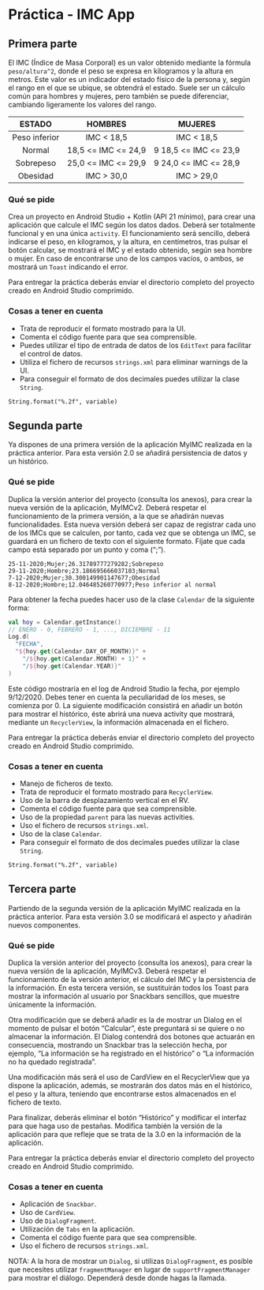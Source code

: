 # Práctica - IMC App

## Primera parte

El IMC (Índice de Masa Corporal) es un valor obtenido mediante la fórmula ``` peso/altura^2 ```, donde
el peso se expresa en kilogramos y la altura en metros. Este valor es un indicador del estado físico
de la persona y, según el rango en el que se ubique, se obtendrá el estado.
Suele ser un cálculo común para hombres y mujeres, pero también se puede diferenciar, cambiando
ligeramente los valores del rango.

|   **ESTADO**  |     **HOMBRES**     |      **MUJERES**      |
|:-------------:|:-------------------:|:---------------------:|
| Peso inferior |      IMC < 18,5     |       IMC < 18,5      |
|     Normal    | 18,5 <= IMC <= 24,9 | 9 18,5 <= IMC <= 23,9 |
|   Sobrepeso   | 25,0 <= IMC <= 29,9 | 9 24,0 <= IMC <= 28,9 |
|    Obesidad   |      IMC > 30,0     |       IMC > 29,0      |

### Qué se pide

Crea un proyecto en Android Studio + Kotlin (API 21 mínimo), para crear una aplicación que
calcule el IMC según los datos dados. Deberá ser totalmente funcional y en una única ```activity```.
El funcionamiento será sencillo, deberá indicarse el peso, en kilogramos, y la altura, en centímetros,
tras pulsar el botón calcular, se mostrará el IMC y el estado obtenido, según sea hombre o mujer. En
caso de encontrarse uno de los campos vacíos, o ambos, se mostrará un ```Toast``` indicando el error.

Para entregar la práctica deberás enviar el directorio completo del proyecto creado en Android
Studio comprimido.

### Cosas a tener en cuenta

- Trata de reproducir el formato mostrado para la UI.
- Comenta el código fuente para que sea comprensible.
- Puedes utilizar el tipo de entrada de datos de los ```EditText``` para facilitar el control de datos.
- Utiliza el fichero de recursos ```strings.xml``` para eliminar warnings de la UI.
- Para conseguir el formato de dos decimales puedes utilizar la clase ```String```.
```
String.format("%.2f", variable)
```

## Segunda parte

Ya dispones de una primera versión de la aplicación MyIMC realizada en la
práctica anterior. Para esta versión 2.0 se añadirá persistencia de datos y un
histórico.

### Qué se pide

Duplica la versión anterior del proyecto (consulta los anexos), para crear la nueva
versión de la aplicación, MyIMCv2. Deberá respetar el funcionamiento de la
primera versión, a la que se añadirán nuevas funcionalidades.
Esta nueva versión deberá ser capaz de registrar cada uno de los IMCs que se
calculen, por tanto, cada vez que se obtenga un IMC, se guardará en un fichero de
texto con el siguiente formato. Fíjate que cada campo está separado por un punto
y coma (“;”).

```
25-11-2020;Mujer;26.31789777279282;Sobrepeso
29-11-2020;Hombre;23.186695666037103;Normal
7-12-2020;Mujer;30.300149901147677;Obesidad
8-12-2020;Hombre;12.046485260770977;Peso inferior al normal
```

Para obtener la fecha puedes hacer uso de la clase ```Calendar``` de la siguiente forma:

```Kotlin
val hoy = Calendar.getInstance()
// ENERO - 0, FEBRERO - 1, ..., DICIEMBRE - 11
Log.d(
  "FECHA",
  "${hoy.get(Calendar.DAY_OF_MONTH)}" +
    "/${hoy.get(Calendar.MONTH) + 1}" +
    "/${hoy.get(Calendar.YEAR)}"
)
```

Este código mostraría en el log de Android Studio la fecha, por ejemplo 9/12/2020. Debes tener en
cuenta la peculiaridad de los meses, se comienza por 0.
La siguiente modificación consistirá en añadir un botón para mostrar el histórico, éste abrirá una
nueva activity que mostrará, mediante un ```RecyclerView```, la información almacenada en el fichero.

Para entregar la práctica deberás enviar el directorio completo del proyecto creado en Android
Studio comprimido.

### Cosas a tener en cuenta

-  Manejo de ficheros de texto.
- Trata de reproducir el formato mostrado para ```RecyclerView```.
- Uso de la barra de desplazamiento vertical en el RV.
- Comenta el código fuente para que sea comprensible.
- Uso de la propiedad ```parent``` para las nuevas activities.
- Uso el fichero de recursos ```strings.xml```.
- Uso de la clase ```Calendar```.
- Para conseguir el formato de dos decimales puedes utilizar la clase ```String```.
```
String.format("%.2f", variable)
```

## Tercera parte

Partiendo de la segunda versión de la aplicación MyIMC realizada en la práctica
anterior. Para esta versión 3.0 se modificará el aspecto y añadirán nuevos
componentes.

### Qué se pide

Duplica la versión anterior del proyecto (consulta los anexos), para crear la nueva
versión de la aplicación, MyIMCv3. Deberá respetar el funcionamiento de la
versión anterior, el cálculo del IMC y la persistencia de la información.
En esta tercera versión, se sustituirán todos los Toast para mostrar la información
al usuario por Snackbars sencillos, que muestre únicamente la información.

Otra modificación que se deberá añadir es la de mostrar un Dialog en el momento
de pulsar el botón “Calcular”, éste preguntará si se quiere o no almacenar la información. El
Dialog contendrá dos botones que actuarán en consecuencia, mostrando un Snackbar tras la
selección hecha, por ejemplo, “La información se ha registrado en el histórico” o “La información
no ha quedado registrada”.

Una modificación más será el uso de CardView en el RecyclerView que ya dispone la aplicación,
además, se mostrarán dos datos más en el histórico, el peso y la altura, teniendo que encontrarse
estos almacenados en el fichero de texto.

Para finalizar, deberás eliminar el botón “Histórico” y modificar el interfaz para que haga uso de
pestañas. Modifica también la versión de la aplicación para que refleje que se trata de la 3.0 en la
información de la aplicación.

Para entregar la práctica deberás enviar el directorio completo del proyecto creado en Android
Studio comprimido.

### Cosas a tener en cuenta

- Aplicación de ```Snackbar```.
- Uso de ```CardView```.
- Uso de ```DialogFragment```.
- Utilización de ```Tabs``` en la aplicación.
- Comenta el código fuente para que sea comprensible.
- Uso el fichero de recursos ```strings.xml```.

NOTA: A la hora de mostrar un ```Dialog```, si utilizas ```DialogFragment```, es posible que necesites
utilizar ```fragmentManager``` en lugar de ```supportFragmentManager``` para mostrar el diálogo.
Dependerá desde donde hagas la llamada.
